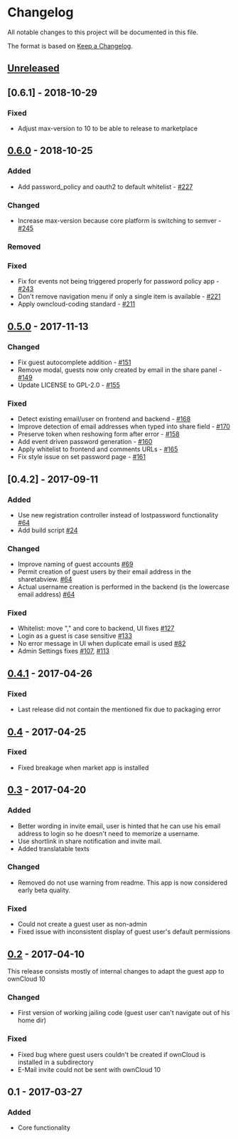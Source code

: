 # Changelog

All notable changes to this project will be documented in this file.

The format is based on [Keep a Changelog](http://keepachangelog.com/en/1.0.0/).

## [Unreleased]

## [0.6.1] - 2018-10-29
### Fixed
- Adjust max-version to 10 to be able to release to marketplace
## [0.6.0] - 2018-10-25
### Added
- Add password_policy and oauth2 to default whitelist - [#227](https://github.com/owncloud/guests/issues/227)
### Changed
- Increase max-version because core platform is switching to semver - [#245](https://github.com/owncloud/guests/pull/245)
### Removed
### Fixed
- Fix for events not being triggered properly for password policy app - [#243](https://github.com/owncloud/guests/pull/243)
- Don't remove navigation menu if only a single item is available - [#221](https://github.com/owncloud/guests/issues/221)
- Apply owncloud-coding standard - [#211](https://github.com/owncloud/guests/issues/211)

## [0.5.0] - 2017-11-13
### Changed
- Fix guest autocomplete addition - [#151](https://github.com/owncloud/guests/issues/151)
- Remove modal, guests now only created by email in the share panel - [#149](https://github.com/owncloud/guests/issues/149)
- Update LICENSE to GPL-2.0 - [#155](https://github.com/owncloud/guests/issues/155)

### Fixed
- Detect existing email/user on frontend and backend - [#168](https://github.com/owncloud/guests/issues/168)
- Improve detection of email addresses when typed into share field - [#170](https://github.com/owncloud/guests/issues/170)
- Preserve token when reshowing form after error - [#158](https://github.com/owncloud/guests/issues/158)
- Add event driven password generation - [#160](https://github.com/owncloud/guests/issues/160)
- Apply whitelist to frontend and comments URLs - [#165](https://github.com/owncloud/guests/issues/165)
- Fix style issue on set password page - [#161](https://github.com/owncloud/guests/issues/161)

## [0.4.2] - 2017-09-11
### Added
- Use new registration controller instead of lostpassword functionality [\#64](https://github.com/owncloud/guests/issues/64)
- Add build script [\#24](https://github.com/owncloud/guests/issues/24)

### Changed
- Improve naming of guest accounts [\#69](https://github.com/owncloud/guests/issues/69)
- Permit creation of guest users by their email address in the sharetabview. [\#64](https://github.com/owncloud/guests/issues/64)
- Actual username creation is performed in the backend (is the lowercase email address) [\#64](https://github.com/owncloud/guests/issues/64)

### Fixed
- Whitelist: move "," and core to backend, UI fixes [\#127](https://github.com/owncloud/guests/pull/127)
- Login as a guest is case sensitive [\#133](https://github.com/owncloud/guests/issues/133)
- No error message in UI when duplicate email is used [\#82](https://github.com/owncloud/guests/issues/82)
- Admin Settings fixes [\#107](https://github.com/owncloud/guests/issues/107), [\#113](https://github.com/owncloud/guests/issues/113)

## [0.4.1] - 2017-04-26

### Fixed
- Last release did not contain the mentioned fix due to packaging error

## [0.4] - 2017-04-25

### Fixed
- Fixed breakage when market app is installed

## [0.3] - 2017-04-20

### Added
- Better wording in invite email, user is hinted that he can use his email address to login so he doesn't need to memorize a username.
- Use shortlink in share notification and invite mail.
- Added translatable texts

### Changed
- Removed do not use warning from readme. This app is now considered early beta quality.

### Fixed
- Could not create a guest user as non-admin
- Fixed issue with inconsistent display of guest user's default permissions

## [0.2] - 2017-04-10

This release consists mostly of internal changes to adapt the guest app to ownCloud 10

### Changed
- First version of working jailing code (guest user can't navigate out of his home dir)

### Fixed
- Fixed bug where guest users couldn't be created if ownCloud is installed in a subdirectory
- E-Mail invite could not be sent with ownCloud 10

## 0.1 - 2017-03-27

### Added
- Core functionality

[Unreleased]: https://github.com/owncloud/guests/compare/v0.6.0...master
[0.6.0]: https://github.com/owncloud/guests/compare/v0.5.0...v0.6.0
[0.5.0]: https://github.com/owncloud/guests/compare/v0.4.1...v0.5.0
[0.4.1]: https://github.com/owncloud/guests/compare/v.0.4...v0.4.1
[0.4]: https://github.com/owncloud/guests/compare/v0.3...v.0.4
[0.3]: https://github.com/owncloud/guests/compare/v0.2...v0.3
[0.2]: https://github.com/owncloud/guests/compare/v0.1...v0.2
